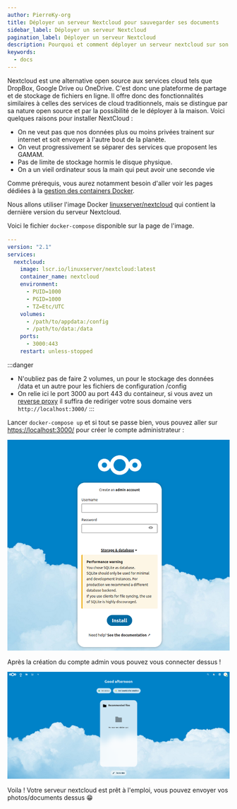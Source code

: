 ```yaml
---
author: PierreKy-org
title: Déployer un serveur Nextcloud pour sauvegarder ses documents
sidebar_label: Déployer un serveur Nextcloud
pagination_label: Déployer un serveur Nextcloud
description: Pourquoi et comment déployer un serveur nextcloud sur son serveur ?
keywords:
  - docs
---
```


Nextcloud est une alternative open source aux services cloud tels que DropBox, Google Drive ou OneDrive. C'est donc une plateforme de partage et de stockage de fichiers en ligne. Il offre donc des fonctionnalités similaires à celles des services de cloud traditionnels, mais se distingue par sa nature open source et par la possibilité de le déployer à la maison. Voici quelques raisons pour installer NextCloud :

- On ne veut pas que nos données plus ou moins privées trainent sur internet et soit envoyer à l'autre bout de la planète.
- On veut progressivement se séparer des services que proposent les GAMAM.
- Pas de limite de stockage hormis le disque physique.
- On a un vieil ordinateur sous la main qui peut avoir une seconde vie

Comme prérequis, vous aurez notamment besoin d'aller voir les pages dédiées à la [gestion des containers Docker](../40-selfhost/07-docker.md).

Nous allons utiliser l'image Docker [linuxserver/nextcloud](https://hub.docker.com/r/linuxserver/nextcloud) qui contient la dernière version du serveur Nextcloud.

Voici le fichier `docker-compose` disponible sur la page de l'image.

```yaml
---
version: "2.1"
services:
  nextcloud:
    image: lscr.io/linuxserver/nextcloud:latest
    container_name: nextcloud
    environment:
      - PUID=1000
      - PGID=1000
      - TZ=Etc/UTC
    volumes:
      - /path/to/appdata:/config
      - /path/to/data:/data
    ports:
      - 3000:443
    restart: unless-stopped
```

:::danger

- N'oubliez pas de faire 2 volumes, un pour le stockage des données /data et un autre pour les fichiers de configuration /config
- On relie ici le port 3000 au port 443 du containeur, si vous avez un [reverse proxy](../40-selfhost/05-caddy.md) il suffira de rediriger votre sous domaine vers `http://localhost:3000/`
  :::

Lancer `docker-compose up` et si tout se passe bien, vous pouvez aller sur [https://localhost:3000/](https://localhost:3000/) pour créer le compte administrateur :

![Création du compte admin](./images/create_nextcloud.png)

Après la création du compte admin vous pouvez vous connecter dessus !

![Interface de NextCloud](./images/hub_nextcloud.png)

Voila ! Votre serveur nextcloud est prêt à l'emploi, vous pouvez envoyer vos photos/documents dessus 😁
